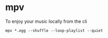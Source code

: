 # mpv

To enjoy your music locally from the cli

```shell
mpv *.ogg --shuffle --loop-playlist --quiet
```
